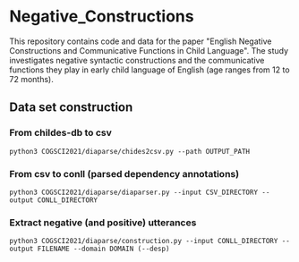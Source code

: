 # Negative_Constructions
This repository contains code and data for the paper "English Negative Constructions and Communicative Functions in Child Language". The study investigates negative syntactic constructions and the communicative functions they play in early child language of English (age ranges from 12 to 72 months). 

## Data set construction ##

### From childes-db to csv ###
```
python3 COGSCI2021/diaparse/chides2csv.py --path OUTPUT_PATH
```

### From csv to conll (parsed dependency annotations) ###
```
python3 COGSCI2021/diaparse/diaparser.py --input CSV_DIRECTORY --output CONLL_DIRECTORY
```

### Extract negative (and positive) utterances ###
```
python3 COGSCI2021/diaparse/construction.py --input CONLL_DIRECTORY --output FILENAME --domain DOMAIN (--desp)
```
